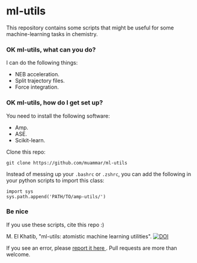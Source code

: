 # ml-utils

This repository contains some scripts that might be useful for some
machine-learning tasks in chemistry.

### OK ml-utils, what can you do? ###

I can do the following things:

* NEB acceleration. 
* Split trajectory files. 
* Force integration. 

### OK ml-utils, how do I get set up? ###

You need to install the following software:

- Amp.
- ASE.
- Scikit-learn.

Clone this repo: 


```
git clone https://github.com/muammar/ml-utils

``` 

Instead of messing up your `.bashrc` or `.zshrc`, you can add the following in your
python scripts to import this class:

```
import sys
sys.path.append('PATH/TO/amp-utils/')
```

### Be nice

If you use these scripts, cite this repo :)

M. El Khatib, "ml-utils: atomistic machine learning utilities". [![DOI](https://zenodo.org/badge/119721081.svg)](https://zenodo.org/badge/latestdoi/119721081)


If you see an error, please [report it here ](https://github.com/muammar/ml-utils/issues). 
Pull requests are more than welcome. 
